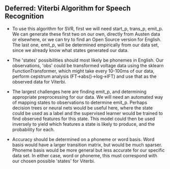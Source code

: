 

## Deferred: Viterbi Algorithm for Speech Recognition

- To use this algorithm for SVR, first we will need start_p, trans_p, emit_p. We can generate these first two on our own, directly from Austen data or elsewhere, or we can try to find an Open Source version for English. The last one, emit_p, will be determined empirically from our data set, since we already know what states generated our data.

- The 'states' possibilities should most likely be phonemes in English. Our observations, 'obs' could be transformed voltage data using the sklearn FunctionTransformer, which might take every 10-100ms of our data, perform cepstrum analysis (FT->abs()->log->IFT) and use that as the observed data for Viterbi.

- The largest challenges here are finding emit_p, and determining appropriate preprocessing for our data. We will need an automated way of mapping states to observations to determine emit_p. Perhaps decision trees or neural nets would be useful here, where the state could be used as a label and the supervised learner would be trained to find observed features for this state. This model could then be used inversely to yield which features a state is likely to produce, and the probability for each.

- Accuracy should be determined on a phoneme or word basis. Word basis would have a larger transition matrix, but would be much sparser. Phoneme basis would be more general but less accurate for our specific data set. In either case, word or phoneme, this must correspond with our chosen possible 'states' for Viterbi.
